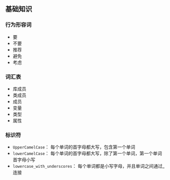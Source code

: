 ## 基础知识

### 行为形容词

* 要
* 不要
* 推荐
* 避免
* 考虑

### 词汇表

* 库成员
* 类成员
* 成员
* 变量
* 类型
* 属性

### 标识符

* `UpperCamelCase`： 每个单词的首字母都大写，包含第一个单词
* `lowerCamelCase`： 每个单词的首字母都大写，除了第一个单词，第一个单词首字母小写
* `lowercase_with_underscores`： 每个单词都是小写字母，并且单词之间通过_连接